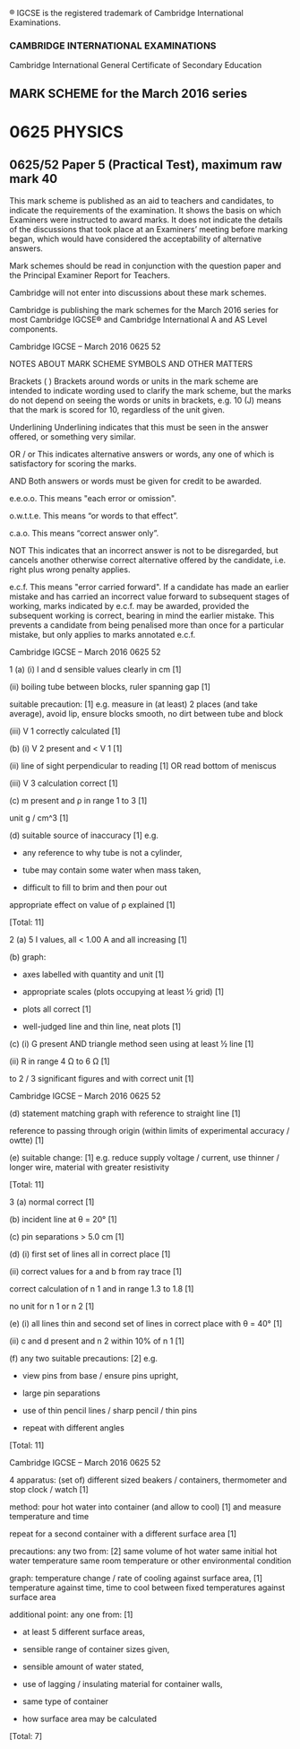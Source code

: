 ® IGCSE is the registered trademark of Cambridge International Examinations. 

### CAMBRIDGE INTERNATIONAL EXAMINATIONS 

Cambridge International General Certificate of Secondary Education 

## MARK SCHEME for the March 2016 series 

# 0625 PHYSICS 

## 0625/52 Paper 5 (Practical Test), maximum raw mark 40 

This mark scheme is published as an aid to teachers and candidates, to indicate the requirements of the examination. It shows the basis on which Examiners were instructed to award marks. It does not indicate the details of the discussions that took place at an Examiners’ meeting before marking began, which would have considered the acceptability of alternative answers. 

Mark schemes should be read in conjunction with the question paper and the Principal Examiner Report for Teachers. 

Cambridge will not enter into discussions about these mark schemes. 

Cambridge is publishing the mark schemes for the March 2016 series for most Cambridge IGCSE® and Cambridge International A and AS Level components. 


 Cambridge IGCSE – March 2016 0625 52 

 NOTES ABOUT MARK SCHEME SYMBOLS AND OTHER MATTERS 

Brackets ( ) Brackets around words or units in the mark scheme are intended to indicate wording used to clarify the mark scheme, but the marks do not depend on seeing the words or units in brackets, e.g. 10 (J) means that the mark is scored for 10, regardless of the unit given. 

Underlining Underlining indicates that this must be seen in the answer offered, or something very similar. 

OR / or This indicates alternative answers or words, any one of which is satisfactory for scoring the marks. 

AND Both answers or words must be given for credit to be awarded. 

e.e.o.o. This means "each error or omission". 

o.w.t.t.e. This means “or words to that effect”. 

c.a.o. This means “correct answer only”. 

NOT This indicates that an incorrect answer is not to be disregarded, but cancels another otherwise correct alternative offered by the candidate, i.e. right plus wrong penalty applies. 

e.c.f. This means "error carried forward". If a candidate has made an earlier mistake and has carried an incorrect value forward to subsequent stages of working, marks indicated by e.c.f. may be awarded, provided the subsequent working is correct, bearing in mind the earlier mistake. This prevents a candidate from being penalised more than once for a particular mistake, but only applies to marks annotated e.c.f. 


 Cambridge IGCSE – March 2016 0625 52 

1 (a) (i) l and d sensible values clearly in cm [1] 

 (ii) boiling tube between blocks, ruler spanning gap [1] 

 suitable precaution: [1] e.g. measure in (at least) 2 places (and take average), avoid lip, ensure blocks smooth, no dirt between tube and block 

 (iii) V 1 correctly calculated [1] 

 (b) (i) V 2 present and < V 1 [1] 

 (ii) line of sight perpendicular to reading [1] OR read bottom of meniscus 

 (iii) V 3 calculation correct [1] 

 (c) m present and ρ in range 1 to 3 [1] 

 unit g / cm^3 [1] 

 (d) suitable source of inaccuracy [1] e.g. 

- any reference to why tube is not a cylinder, 

- tube may contain some water when mass taken, 

- difficult to fill to brim and then pour out 

 appropriate effect on value of ρ explained [1] 

 [Total: 11] 

2 (a) 5 I values, all < 1.00 A and all increasing [1] 

 (b) graph: 

- axes labelled with quantity and unit [1] 

- appropriate scales (plots occupying at least ½ grid) [1] 

- plots all correct [1] 

- well-judged line and thin line, neat plots [1] 

 (c) (i) G present AND triangle method seen using at least ½ line [1] 

 (ii) R in range 4 Ω to 6 Ω [1] 

 to 2 / 3 significant figures and with correct unit [1] 


 Cambridge IGCSE – March 2016 0625 52 

 (d) statement matching graph with reference to straight line [1] 

 reference to passing through origin (within limits of experimental accuracy / owtte) [1] 

 (e) suitable change: [1] e.g. reduce supply voltage / current, use thinner / longer wire, material with greater resistivity 

 [Total: 11] 

3 (a) normal correct [1] 

 (b) incident line at θ = 20° [1] 

 (c) pin separations > 5.0 cm [1] 

 (d) (i) first set of lines all in correct place [1] 

 (ii) correct values for a and b from ray trace [1] 

 correct calculation of n 1 and in range 1.3 to 1.8 [1] 

 no unit for n 1 or n 2 [1] 

 (e) (i) all lines thin and second set of lines in correct place with θ = 40° [1] 

 (ii) c and d present and n 2 within 10% of n 1 [1] 

 (f) any two suitable precautions: [2] e.g. 

- view pins from base / ensure pins upright, 

- large pin separations 

- use of thin pencil lines / sharp pencil / thin pins 

- repeat with different angles 

 [Total: 11] 


 Cambridge IGCSE – March 2016 0625 52 

4 apparatus: (set of) different sized beakers / containers, thermometer and stop clock / watch [1] 

 method: pour hot water into container (and allow to cool) [1] and measure temperature and time 

 repeat for a second container with a different surface area [1] 

 precautions: any two from: [2] same volume of hot water same initial hot water temperature same room temperature or other environmental condition 

 graph: temperature change / rate of cooling against surface area, [1] temperature against time, time to cool between fixed temperatures against surface area 

 additional point: any one from: [1] 

- at least 5 different surface areas, 

- sensible range of container sizes given, 

- sensible amount of water stated, 

- use of lagging / insulating material for container walls, 

- same type of container 

- how surface area may be calculated 

 [Total: 7] 


